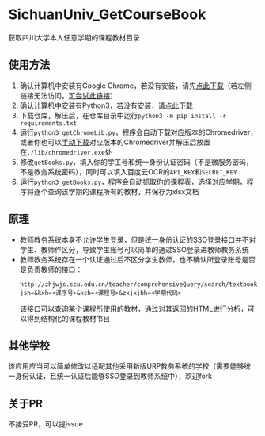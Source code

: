 # SichuanUniv_GetCourseBook
获取四川大学本人任意学期的课程教材目录

## 使用方法
1. 确认计算机中安装有Google Chrome，若没有安装，请先[点此下载](https://www.google.com/chrome/thank-you.html?statcb=1&installdataindex=empty&defaultbrowser=0&standalone=1)（若左侧链接无法访问，[可尝试此链接](https://www.google.cn/chrome/thank-you.html?statcb=1&installdataindex=empty&defaultbrowser=0&standalone=1)）
2. 确认计算机中安装有Python3，若没有安装，请[点此下载](https://www.python.org/downloads/)
3. 下载仓库，解压后，在仓库目录中运行`python3 -m pip install -r requirements.txt`
4. 运行`python3 getChromeLib.py`，程序会自动下载对应版本的Chromedriver，或者你也可以[手动下载](https://chromedriver.storage.googleapis.com/index.html)对应版本的Chromedriver并解压后放置在`./lib/chromedriver.exe`处
5. 修改`getBooks.py`，填入你的学工号和统一身份认证密码（不是微服务密码，不是教务系统密码），同时可以填入百度云OCR的`API_KEY`和`SECRET_KEY`
6. 运行`python3 getBooks.py`，程序会自动抓取你的课程表，选择对应学期，程序将逐个查询该学期的课程所有的教材，并保存为xlsx文档

## 原理
* 教师教务系统本身不允许学生登录，但是统一身份认证的SSO登录接口并不对学生、教师作区分，导致学生账号可以简单的通过SSO登录进教师教务系统
* 教师教务系统存在一个认证通过后不区分学生教师，也不确认所登录账号是否是负责教师的接口：
  ```
  http://zhjwjs.scu.edu.cn/teacher/comprehensiveQuery/search/textbookSpecified/show?jsh=&kxh=<课序号>&kch=<课程号>&zxjxjhh=<学期代码>
  ```
  该接口可以查询某个课程所使用的教材，通过对其返回的HTML进行分析，可以得到结构化的课程教材书目
  
## 其他学校
该应用应当可以简单修改以适配其他采用新版URP教务系统的学校（需要能够统一身份认证，且统一认证后能够SSO登录到教师系统中），欢迎fork

## 关于PR
不接受PR，可以提issue
